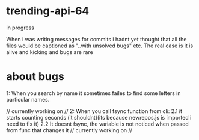 # trending-api-64

in progress

When i was writing messages for commits i hadnt yet thought that all the files would be captioned as "..with unsolved bugs" etc. 
The real case is it is alive and kicking and bugs are rare

# about bugs
1: When you search by name it sometimes failes to find some letters in particular names.

// currently working on //
2: When you call fsync function from cli: 
2.1 it starts counting seconds (it shouldnt)(its because newrepos.js is imported i need to fix it)
2.2 It doesnt fsync, the variable is not noticed when passed from func that changes it
// currently working on //
